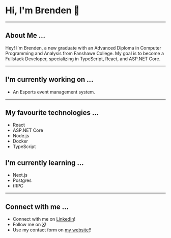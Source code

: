 # Hi, I'm Brenden 👋

---

## About Me ...

Hey! I'm Brenden, a new graduate with an Advanced Diploma in Computer Programming and Analysis from Fanshawe College. My goal is to become a Fullstack Developer, specializing in TypeScript, React, and ASP.NET Core.

---

## I'm currently working on ...

- An Esports event management system.

---

## My favourite technologies ...

- React
- ASP.NET Core
- Node.js
- Docker
- TypeScript

## I'm currently learning ...

- Next.js
- Postgres
- tRPC

---

## Connect with me ...

- Connect with me on [LinkedIn](https://www.linkedin.com/in/brendenkohut/)!
- Follow me on [X](https://x.com/brendokht)!
- Use my contact form on [my website!](https://brendenkohut.com/#contact)!

<!--
**brendokht/brendokht** is a ✨ _special_ ✨ repository because its `README.md` (this file) appears on your GitHub profile.

Here are some ideas to get you started:

- 🔭 I’m currently working on ...
- 🌱 I’m currently learning ...
- 👯 I’m looking to collaborate on ...
- 🤔 I’m looking for help with ...
- 💬 Ask me about ...
- 📫 How to reach me: ...
- 😄 Pronouns: ...
- ⚡ Fun fact: ...
-->
